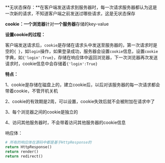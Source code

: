 **无状态保存：**在客户端发送请求到服务器时，每一次请求服务器都认为这是一次新的请求，不知道客户端之前发送过哪些请求，这是无状态保存

**cookie：一个浏览器**针对**一个服务器**存储的key-value

**设置cookie的过程：**

客户端发送请求后，`cookie`是存储在请求头中发送至服务器的，第一次请求时是空的`{ }`，如`login`操作，如果登录成功，服务器会设置`cookie`信息，设置`cookie`字典，如`{'login':True}`，存储在响应体中返回浏览器，下一次浏览器再次发送请求时，cookie信息中会存储着`{'login':True}`

**特点：**

1、cookie是存储在磁盘上的，建立cookie后，以后对该服务器的每一次请求都会带着cookie，不管开机关机

2、cookie的有效期是2周，可以设置，cookie失效后就不会被附加在请求中了

3、每个浏览器之间的cookie是独立的

4、访问其他服务器时，不会带着访问其他服务器的cookie信息



响应体：

```python
# 所有的响应体在源码中都是基于HttpResponse的
return HttpResponse()
return render()
return redirect()
```



